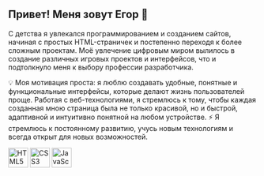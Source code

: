 ## Привет! Меня зовут Егор 👋
С детства я увлекался программированием и созданием сайтов, начиная с простых HTML-страничек и постепенно переходя к более сложным проектам. Моё увлечение цифровым миром вылилось в создание различных игровых проектов и интерфейсов, что и подтолкнуло меня к выбору профессии разработчика.

💡 Моя мотивация проста: я люблю создавать удобные, понятные и функциональные интерфейсы, которые делают жизнь пользователей проще. Работая с веб-технологиями, я стремлюсь к тому, чтобы каждая созданная мною страница была не только красивой, но и быстрой, адаптивной и интуитивно понятной на любом устройстве.
⚡ Я стремлюсь к постоянному развитию, учусь новым технологиям и всегда открыт для новых возможностей.

<p align="left">
  <img src="https://cdn.jsdelivr.net/gh/devicons/devicon/icons/html5/html5-original.svg" alt="HTML5" width="40" height="40"/>
  <img src="https://cdn.jsdelivr.net/gh/devicons/devicon/icons/css3/css3-original.svg" alt="CSS3" width="40" height="40"/>
  <img src="https://cdn.jsdelivr.net/gh/devicons/devicon/icons/javascript/javascript-original.svg" alt="JavaScript" width="40" height="40"/>
</p>
